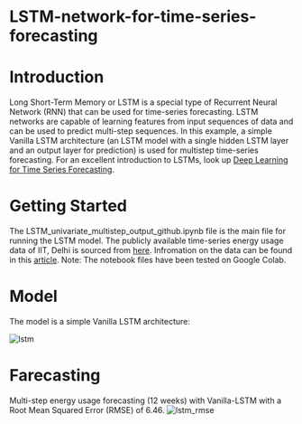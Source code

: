 # LSTM-network-for-time-series-forecasting
# Introduction 
Long Short-Term Memory or LSTM is a special type of Recurrent Neural Network (RNN) that can be used for time-series forecasting. LSTM networks are capable of learning features from input sequences of data and can be used to predict multi-step sequences. In this example, a simple Vanilla LSTM architecture (an LSTM model with a single hidden LSTM layer and an output layer for prediction) is used for multistep time-series forecasting. For an excellent introduction to LSTMs, look up [Deep Learning for Time Series Forecasting](https://machinelearningmastery.com/deep-learning-for-time-series-forecasting/).
# Getting Started
The LSTM_univariate_multistep_output_github.ipynb file is the main file for running the LSTM model. The publicly available time-series energy usage data of IIT, Delhi is sourced from [here](https://figshare.com/articles/dataset/Energy_dataset_of_IIITD/6007637/1). Infromation on the data can be found in this [article](https://www.nature.com/articles/sdata201915).
Note: The notebook files have been tested on Google Colab. 
# Model
The model is a simple Vanilla LSTM architecture:

![lstm](https://github.com/muntasirhsn/LSTM-network-for-time-series-forecasting/assets/29087240/53bf6770-6330-436a-b717-66221379bacd)
# Farecasting
Multi-step energy usage forecasting (12 weeks) with Vanilla-LSTM with a Root Mean Squared Error (RMSE) of 6.46.
![lstm_rmse](https://github.com/muntasirhsn/LSTM-network-for-time-series-forecasting/assets/29087240/11c8665e-eac3-4e4b-af31-f59c3670880b)




